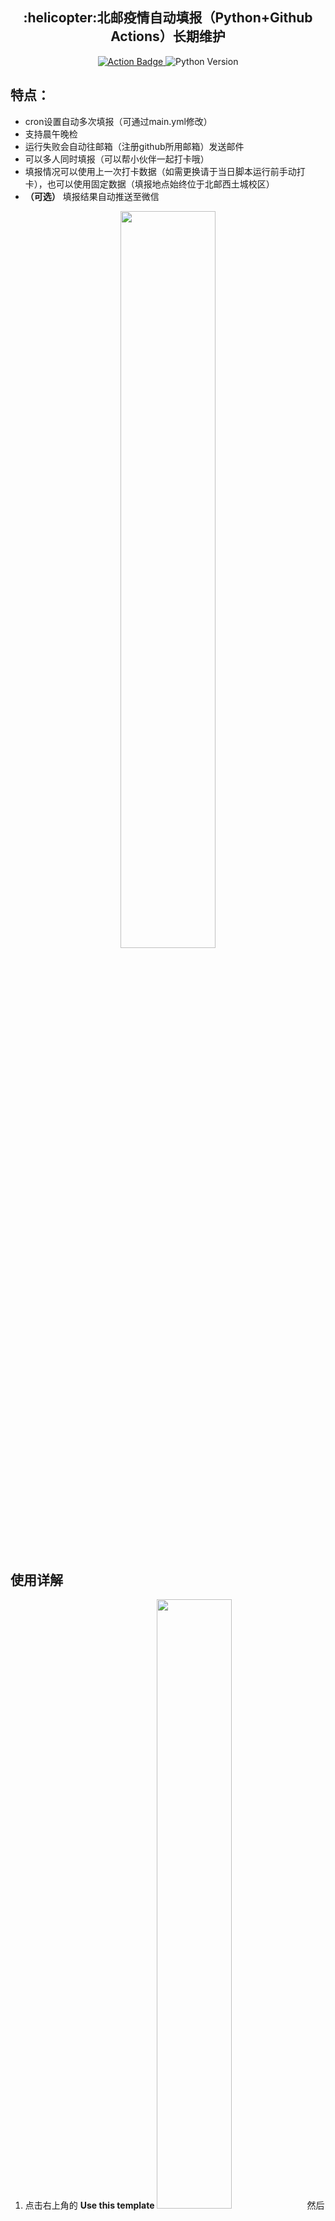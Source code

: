 <h2 align="center">:helicopter:北邮疫情自动填报（Python+Github Actions）长期维护</h2>
<p align="center">
    <a href="https://github.com/zzp-seeker/bupt-ncov-auto-report/actions/workflows/main.yml">
        <img src="https://github.com/zzp-seeker/bupt-ncov-auto-report/actions/workflows/main.yml/badge.svg?branch=master" alt="Action Badge">
    </a>
    <img src="https://img.shields.io/badge/python-%3d%203.7-blue" alt="Python Version">
</p>



## 特点：

- cron设置自动多次填报（可通过main.yml修改）
- 支持晨午晚检
- 运行失败会自动往邮箱（注册github所用邮箱）发送邮件
- 可以多人同时填报（可以帮小伙伴一起打卡哦）
- 填报情况可以使用上一次打卡数据（如需更换请于当日脚本运行前手动打卡），也可以使用固定数据（填报地点始终位于北邮西土城校区）
- **（可选）** 填报结果自动推送至微信
  ​

<div align="center">
<img src='img/0.png' width=55%/>
</div>




## 使用详解

1. 点击右上角的 **Use this template** <img src="img/2.png" width="50%">然后给仓库随便起一个名字，点击 **Create repository from template**
2. 点击 **Settings** ，进入 **Secrets** 页面，点击右上角的 **New repository secret**，流程如下图所示
<div align="center">
<img src="img/3.png" width="90%">
</div>

3. 一共有**两**个secret，第一个Name填**USERS**，Value按照如下格式填写：

```python
[
    (学号:str,密码:str,用户名:str,0 or 1),
    (学号:str,密码:str,用户名:str,0 or 1),
    (学号:str,密码:str,用户名:str,0 or 1),
    ... 如果还有则继续往后面加
]
```

相当于**列表**里面有很多**元组**，每个元组代表一个用户，可以有任意多个。每个元组有**四个元素**，前两个分别为**学号**和**密码**，字符串格式（可自行通过 [https://app.bupt.edu.cn/ncov/wap/default/index](https://app.bupt.edu.cn/ncov/wap/default/index) 登陆验证账号密码正确性，密码一般为身份证后8位），第三个为**用户名**（随便填，用于控制台与Server显示），第四个为是否用上一次打卡数据，**0或者1**，0代表使用上一次打卡数据（**某一次自己在脚本运行前打卡之后都采用这次打卡数据**），1代表使用固定数据（固定数据的地点始终位于北邮）。该USERS在代码中会以python的eval(USERS)执行，故USERS符合python语法即可。以下是一个样例：

<div align="center">
	<img src="img/4.png" width="55%">
</div>


4. 第二个secret的Name填写**WECOM**，如果不配置微信推送，那么Value里填写 **("0","0","0")** 即可，如果想配置的话看下一点
5. **（可选）** Value填写 **("企业ID", "应用ID agentid", "应用 secret")** （注意都写成字符串形式，加引号！！！）具体配置说明在这里查看 [https://github.com/easychen/wecomchan](Wecom酱——企业微信应用消息配置说明)），在此之前需要微信注册企业号，并自定义创建一个应用，对照上述链接内的前四步说明照做即可（第五步不用管，只做前四步获取你的企业ID、应用ID、应用secret）。

最后Actions secrets效果：

<div align="center">
<img src="img/5.png" width="100%">
</div>

6. 点击上方**Actions**按钮：

<img src="img/6.png" width="100%">

点击左侧的**BUPT ncov auto-report Python**,再点击右侧的**Run workflow**,如下图所示：

<div align="center">
<img src="img/7.png" width="100%">
</div>

点击这个workflow（没看到的话请刷新一下），然后再次点进去jobs查看执行情况

<div align="center">
<img src="img/8.png" >
</div>

7. 如果准确按照上述步骤执行，你应该会看到类似的如下输出：

<div align="center">
<img src="img/9.png" width="95%">
</div>


**恭喜你，你还有你的小伙伴不用为被催打卡而烦恼了~**


## 参数更改：
### 更改每日打卡时间
在 .github/workflows/main.yml 中来设置每天运行的时间：
```python
on:
  schedule:
    - cron: "*/30 */4 * * *"
```
cron里的"*/30 */4 * * *"代表 At every 30th minute past every 4th hour ，注意github服务器时间是UTC，北京时间是UTC +8 ，所以如果要自己改时间打卡，请注意打卡时间写提前8小时（例如北京时间12点，写成4点）
[https://crontab.guru/#/30_*/4_*_*_*](https://crontab.guru/#/30_*/4_*_*_*) 用这个网站来选取你想要的时间
### 更改每日填报的固定数据
在 [https://app.bupt.edu.cn/ncov/wap/default/index](https://app.bupt.edu.cn/ncov/wap/default/index) 进行填报，全部填完后最后不要提交，f12打开控制台，在Console页面下输入代码vm.info回车得到填报数据，替换掉 constant.py 里的INFO变量
### 更改晨午晚填报的固定数据
直接打开 [https://app.bupt.edu.cn/xisuncov/wap/open-report/index](https://app.bupt.edu.cn/xisuncov/wap/open-report/index) ，根据显示数据修改 constant.py 里的INFO_E变量


## Credit
项目修改自 [zzp-seeker/bupt-ncov-report-action](https://github.com/zzp-seeker/bupt-ncov-auto-report), 十分感谢！

## License
MIT © [RunpuWei](https://github.com/RunpuWei)

### 好用的话别忘了:star:哦 :wink:


